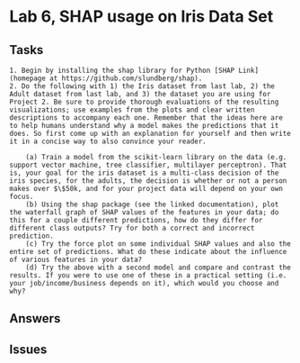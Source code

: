 # Lab 6, SHAP usage on Iris Data Set

## Tasks
    1. Begin by installing the shap library for Python [SHAP Link](homepage at https://github.com/slundberg/shap).
    2. Do the following with 1) the Iris dataset from last lab, 2) the Adult dataset from last lab, and 3) the dataset you are using for Project 2. Be sure to provide thorough evaluations of the resulting visualizations; use examples from the plots and clear written descriptions to accompany each one. Remember that the ideas here are to help humans understand why a model makes the predictions that it does. So first come up with an explanation for yourself and then write it in a concise way to also convince your reader.
        
        (a) Train a model from the scikit-learn library on the data (e.g. support vector machine, tree classifier, multilayer perceptron). That is, your goal for the iris dataset is a multi-class decision of the iris species, for the adults, the decision is whether or not a person makes over $\$50k, and for your project data will depend on your own focus.
        (b) Using the shap package (see the linked documentation), plot the waterfall graph of SHAP values of the features in your data; do this for a couple different predictions, how do they differ for different class outputs? Try for both a correct and incorrect prediction.
        (c) Try the force plot on some individual SHAP values and also the entire set of predictions. What do these indicate about the influence of various features in your data?
        (d) Try the above with a second model and compare and contrast the results. If you were to use one of these in a practical setting (i.e. your job/income/business depends on it), which would you choose and why?
        
## Answers

## Issues